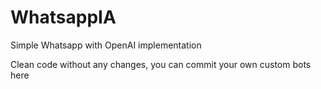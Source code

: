 # WhatsappIA
Simple Whatsapp with OpenAI implementation

Clean code without any changes, you can commit your own custom bots here
